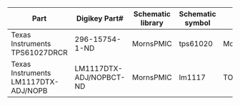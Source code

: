 | Part | Digikey Part# | Schematic library | Schematic symbol | Footprint library | Footprint |
| --- | --- | --- | --- | --- | --- |
| Texas Instruments TPS61027DRCR | 296-15754-1-ND | MornsPMIC | tps61020 | Morn_SMD_NoLeads | S-PVSON-N10 |
| Texas Instruments LM1117DTX-ADJ/NOPB | LM1117DTX-ADJ/NOPBCT-ND | MornsPMIC | lm1117 | TO_SOT_Packages_SMD | TO-252-2Lead |
